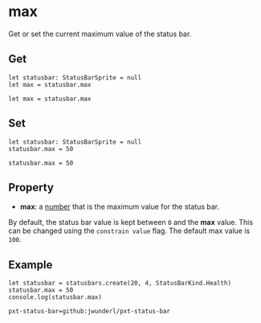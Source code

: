 # max

Get or set the current maximum value of the status bar.

## Get

```block
let statusbar: StatusBarSprite = null
let max = statusbar.max
```

```typescript-ignore
let max = statusbar.max
```

## Set

```block
let statusbar: StatusBarSprite = null
statusbar.max = 50
```

```typescript-ignore
statusbar.max = 50
```

## Property

* **max**: a [number](types/number) that is the maximum value for the status bar.

By default, the status bar value is kept between `0` and the **max** value. This can be changed using the `constrain value` flag. The default max value is `100`.

## Example

```blocks
let statusbar = statusbars.create(20, 4, StatusBarKind.Health)
statusbar.max = 50
console.log(statusbar.max)
```

```package
pxt-status-bar=github:jwunderl/pxt-status-bar
```